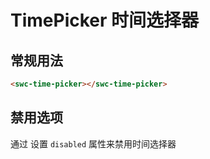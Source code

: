 # TimePicker 时间选择器

## 常规用法

<swc-time-picker></swc-time-picker>

```html
<swc-time-picker></swc-time-picker>
```

## 禁用选项

通过 设置 `disabled` 属性来禁用时间选择器

<swc-time-picker disabled></swc-time-picker>
